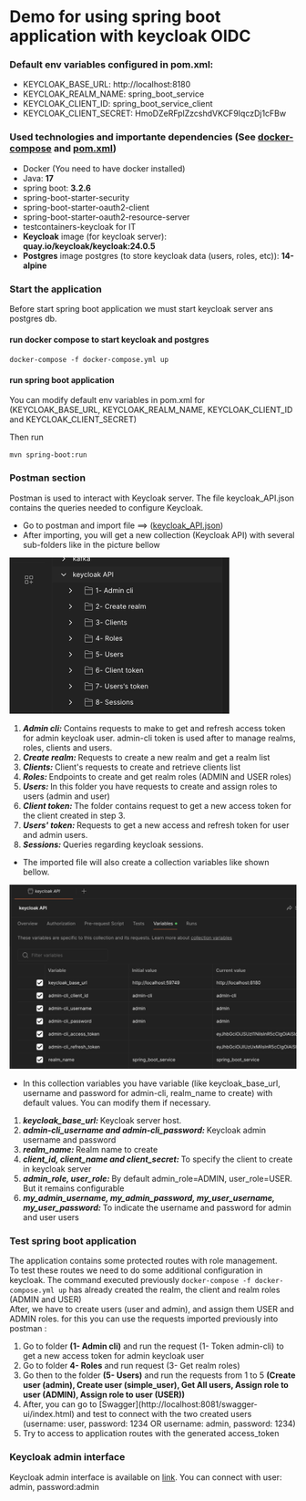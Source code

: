 # Demo for using spring boot application with keycloak OIDC

### Default env variables configured in pom.xml:
- KEYCLOAK_BASE_URL: http://localhost:8180
- KEYCLOAK_REALM_NAME: spring_boot_service
- KEYCLOAK_CLIENT_ID: spring_boot_service_client
- KEYCLOAK_CLIENT_SECRET: HmoDZeRFplZzcshdVKCF9IqczDj1cFBw

### Used technologies and importante dependencies (See  [docker-compose](./docker-compose.yml) and [pom.xml](./pom.xml))
- Docker (You need to have docker installed)
- Java: <b>17</b>
- spring boot: <b>3.2.6</b>
- spring-boot-starter-security
- spring-boot-starter-oauth2-client
- spring-boot-starter-oauth2-resource-server
- testcontainers-keycloak for IT
- <b>Keycloak</b> image (for keycloak server): <b>quay.io/keycloak/keycloak:24.0.5</b>
- <b>Postgres</b> image postgres (to store keycloak data (users, roles, etc)): <b>14-alpine</b>

### Start the application
Before start spring boot application we must start keycloak server ans postgres db.

#### run docker compose to start keycloak and postgres
```console
docker-compose -f docker-compose.yml up
```

#### run spring boot application
You can modify default env variables in pom.xml for (KEYCLOAK_BASE_URL, KEYCLOAK_REALM_NAME, KEYCLOAK_CLIENT_ID and KEYCLOAK_CLIENT_SECRET)

Then run 
```console
mvn spring-boot:run
```
### Postman section 
Postman is used to interact with Keycloak server. The file keycloak_API.json contains the queries needed to configure Keycloak. 
- Go to postman and import file ==> ([keycloak_API.json](./keycloak/postman/keycloak_API.json))
- After importing, you will get a new collection (Keycloak API) with several sub-folders like in the picture bellow 

![image info](./pictures/keycloak_collection.png)

<ol>
  <li> <i><b>Admin cli: </b></i> Contains requests to make to get and refresh access token for admin keycloak user. admin-cli token is used after to manage realms, roles, clients and users. </li>
  <li> <i><b>Create realm: </b></i> Requests to create a new realm and get a realm list </li>
  <li> <i><b>Clients: </b></i> Client's requests to create and retrieve clients list </li>
  <li> <i><b>Roles: </b></i> Endpoints to create and get realm roles (ADMIN and USER roles) </li>
  <li> <i><b>Users: </b></i> In this folder you have requests to create and assign roles to users (admin and user)</li>
  <li> <i><b>Client token: </b></i> The folder contains request to get a new access token for the client created in step 3.</li>
  <li> <i><b>Users' token: </b></i> Requests to get a new access and refresh token for user and admin users.</li>
  <li> <i><b>Sessions: </b></i> Queries regarding keycloak sessions.</li>
</ol>

- The imported file will also create a collection variables like shown bellow.

![image info](./pictures/collection_variables.png)
  
-  In this collection variables you have variable (like keycloak_base_url, username and password for admin-cli, realm_name to create) with default values. You can modify them if necessary.
<ol>
  <li> <i><b>keycloak_base_url: </b></i>Keycloak server host.</li>
  <li> <i><b>admin-cli_username and admin-cli_password: </b></i>Keycloak admin username and password</li>
  <li> <i><b>realm_name: </b></i>Realm name to create</li>
  <li> <i><b>client_id, client_name and client_secret: </b></i>To specify the client to create in keycloak server</li>
  <li> <i><b>admin_role, user_role: </b></i>By default admin_role=ADMIN, user_role=USER. But it remains configurable</li>
  <li> <i><b>my_admin_username, my_admin_password, my_user_username, my_user_password: </b></i>To indicate the username and password for admin and user users</li>
</ol>

### Test spring boot application
The application contains some protected routes with role management.<br>
To test these routes we need to do some additional configuration in keycloak.
The command executed previously ```docker-compose -f docker-compose.yml up``` has already created the realm, the client and realm roles (ADMIN and USER)<br>
After, we have to create users (user and admin), and assign them USER and ADMIN roles. for this you can use the requests imported previously into postman :
<ol>
    <li>Go to folder <b>(1- Admin cli)</b> and run the request (1- Token admin-cli) to get a new access token for admin keycloak user</li>
    <li>Go to folder <b>4- Roles</b> and run request (3- Get realm roles)</li>
    <li>Go then to the folder <b>(5- Users)</b> and run the requests from 1 to 5 <b>(Create user (admin), Create user (simple_user), Get All users, Assign role to user (ADMIN), Assign role to user (USER))</b></li>
    <li>After, you can go to [Swagger](http://localhost:8081/swagger-ui/index.html) and test to connect with the two created users (username: user, password: 1234 OR username: admin, password: 1234)</li>
    <li>Try to access to application routes with the generated access_token</li>
</ol>

### Keycloak admin interface
Keycloak admin interface is available on [link](http://localhost:8180/admin/master/console).
You can connect with user: admin, password:admin 








